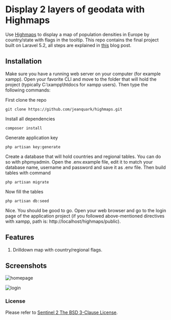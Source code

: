 # Display 2 layers of geodata with Highmaps

Use [Highmaps](http://www.highcharts.com/products/highmaps) to display a map of population densities in Europe by country/state with flags in the tooltip. This repo contains the final project built on Laravel 5.2, all steps are explained in [this](http://www.jmkleger.com/display-2-layers-of-geodata-with-highmaps) blog post.

## Installation

Make sure you have a running web server on your computer (for example xampp). Open your favorite CLI and move to the folder that will hold the project (typically C:\xampp\htdocs for xampp users). Then type the following commands: 

First clone the repo
```
git clone https://github.com/jeanquark/highmaps.git
```

Install all dependencies
```
composer install
```

Generate application key 
```
php artisan key:generate
```

Create a database that will hold countries and regional tables. You can do so with phpmyadmin.
Open the .env.example file, edit it to match your database name, username and password and save it as .env file. Then build tables with command

```
php artisan migrate
```

Now fill the tables
```
php artisan db:seed
```

Nice. You should be good to go. Open your web browser and go to the login page of the application project (if you followed above-mentioned directives with xampp, path is: http://localhost/highmaps/public).

## Features

1. Drilldown map with country/regional flags.

## Screenshots
![homepage](https://github.com/jeanquark/highmaps/raw/master/public/homepage.png "Homepage")

![login](https://github.com/jeanquark/highmaps/raw/master/public/homepage1.png "Login")

### License
Please refer to [Sentinel 2 The BSD 3-Clause License](https://github.com/cartalyst/sentinel/blob/2.0/LICENSE).
